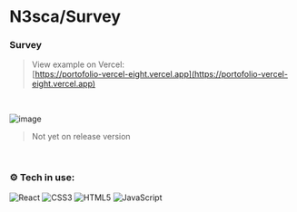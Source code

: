# N3sca/Survey
### Survey

> View example on Vercel:
> <br />
> [https://portofolio-vercel-eight.vercel.app](https://portofolio-vercel-eight.vercel.app)

<br />

![image](https://github.com/N3sca/Survey/assets/62601767/5d02100e-486b-4278-b529-6878ae2c0106)
> Not yet on release version

<br />

### ⚙️ Tech in use:
![React](https://img.shields.io/badge/react-%2320232a.svg?style=for-the-badge&logo=react&logoColor=%2361DAFB)
![CSS3](https://img.shields.io/badge/css3-%231572B6.svg?style=for-the-badge&logo=css3&logoColor=white)
![HTML5](https://img.shields.io/badge/html5-%23E34F26.svg?style=for-the-badge&logo=html5&logoColor=white)
![JavaScript](https://img.shields.io/badge/JavaScript-F7DF1E?style=for-the-badge&logo=javascript&logoColor=black)
